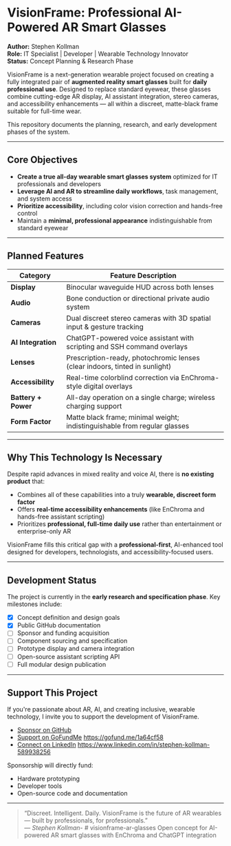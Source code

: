 # VisionFrame: Professional AI-Powered AR Smart Glasses

**Author:** Stephen Kollman  
**Role:** IT Specialist | Developer | Wearable Technology Innovator  
**Status:** Concept Planning & Research Phase  

VisionFrame is a next-generation wearable project focused on creating a fully integrated pair of **augmented reality smart glasses** built for **daily professional use**. Designed to replace standard eyewear, these glasses combine cutting-edge AR display, AI assistant integration, stereo cameras, and accessibility enhancements — all within a discreet, matte-black frame suitable for full-time wear.

This repository documents the planning, research, and early development phases of the system.

---

## Core Objectives

- **Create a true all-day wearable smart glasses system** optimized for IT professionals and developers
- **Leverage AI and AR to streamline daily workflows**, task management, and system access
- **Prioritize accessibility**, including color vision correction and hands-free control
- Maintain a **minimal, professional appearance** indistinguishable from standard eyewear

---

## Planned Features

| Category            | Feature Description                                                                 |
|---------------------|--------------------------------------------------------------------------------------|
| **Display**         | Binocular waveguide HUD across both lenses                                          |
| **Audio**           | Bone conduction or directional private audio system                                 |
| **Cameras**         | Dual discreet stereo cameras with 3D spatial input & gesture tracking               |
| **AI Integration**  | ChatGPT-powered voice assistant with scripting and SSH command overlays             |
| **Lenses**          | Prescription-ready, photochromic lenses (clear indoors, tinted in sunlight)         |
| **Accessibility**   | Real-time colorblind correction via EnChroma-style digital overlays                 |
| **Battery + Power** | All-day operation on a single charge; wireless charging support                     |
| **Form Factor**     | Matte black frame; minimal weight; indistinguishable from regular glasses            |

---

## Why This Technology Is Necessary

Despite rapid advances in mixed reality and voice AI, there is **no existing product** that:
- Combines all of these capabilities into a truly **wearable, discreet form factor**
- Offers **real-time accessibility enhancements** (like EnChroma and hands-free assistant scripting)
- Prioritizes **professional, full-time daily use** rather than entertainment or enterprise-only AR

VisionFrame fills this critical gap with a **professional-first**, AI-enhanced tool designed for developers, technologists, and accessibility-focused users.

---

## Development Status

The project is currently in the **early research and specification phase**. Key milestones include:

- [x] Concept definition and design goals  
- [x] Public GitHub documentation  
- [ ] Sponsor and funding acquisition  
- [ ] Component sourcing and specification  
- [ ] Prototype display and camera integration  
- [ ] Open-source assistant scripting API  
- [ ] Full modular design publication  

---

## Support This Project

If you're passionate about AR, AI, and creating inclusive, wearable technology, I invite you to support the development of VisionFrame.

- [Sponsor on GitHub](https://github.com/sponsors/LokieJaxx)  
- [Support on GoFundMe](#) https://gofund.me/1a64cf58 
- [Connect on LinkedIn](#) https://www.linkedin.com/in/stephen-kollman-589938256

Sponsorship will directly fund:
- Hardware prototyping
- Developer tools
- Open-source code and documentation

---

> “Discreet. Intelligent. Daily. VisionFrame is the future of AR wearables — built by professionals, for professionals.”  
> — *Stephen Kollman*- # visionframe-ar-glasses
Open concept for AI-powered AR smart glasses with EnChroma and ChatGPT integration
